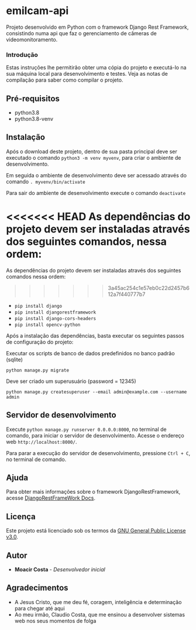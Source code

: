 # emilcam-api
Projeto desenvolvido em Python com o framework Django Rest Framework, consistindo numa api que faz o gerenciamento de câmeras de videomonitoramento.

### Introdução

Estas instruções lhe permitirão obter uma cópia do projeto e executá-lo na sua máquina local para desenvolvimento e testes. Veja as notas de compilação para saber como compilar o projeto.

## Pré-requisitos

* python3.8
* python3.8-venv

## Instalação

Após o download deste projeto, dentro de sua pasta principal deve ser executado o comando `python3 -m venv myvenv`, para criar o ambiente de desenvolvimento.

Em seguida o ambiente de desenvolvimento deve ser acessado através do comando `. myvenv/bin/activate`

Para sair do ambiente de desenvolvimento execute o comando `deactivate`

<<<<<<< HEAD
As dependências do projeto devem ser instaladas através dos seguintes comandos, nessa ordem:
=======
As dependências do projeto devem ser instaladas através dos seguintes comandos nessa ordem:
>>>>>>> 3a45ac254c1e57eb0c22d2457b612a7f440777b7
* `pip install django`
* `pip install djangorestframework`
* `pip install django-cors-headers`
* `pip install opencv-python`

Após a instalação das dependências, basta executar os seguintes passos de configuração do projeto:

Executar os scripts de banco de dados predefinidos no banco padrão (sqlite)

`python manage.py migrate`

Deve ser criado um superusuário (password = 12345)

`python manage.py createsuperuser --email admin@example.com --username admin`

## Servidor de desenvolvimento

Execute `python manage.py runserver 0.0.0.0:8000`, no terminal de comando, para iniciar o servidor de desenvolvimento. Acesse o endereço web `http://localhost:8000/`.

Para parar a execução do servidor de desenvolvimento, pressione `Ctrl + C`, no terminal de comando.

## Ajuda

Para obter mais informações sobre o framework DjangoRestFramework, acesse [DjangoRestFrameWork Docs](https://www.django-rest-framework.org/).

## Licença

Este projeto está licenciado sob os termos da [GNU General Public License v3.0](http://licencas.softwarelivre.org/gpl-3.0.pt-br.html).

## Autor

* **Moacir Costa** - *Desenvolvedor inicial*

## Agradecimentos

* A Jesus Cristo, que me deu fé, coragem, inteligência e determinação para chegar até aqui
* Ao meu irmão, Claudio Costa, que me ensinou a desenvolver sistemas web nos seus momentos de folga
